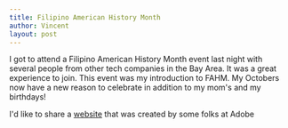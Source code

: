 ```yaml
---
title: Filipino American History Month
author: Vincent
layout: post
---
```

I got to attend a Filipino American History Month event last night with several people from other tech companies in the Bay Area. It was a great experience to join. 
This event was my introduction to FAHM. My Octobers now have a new reason to celebrate in addition to my mom's and my birthdays!

I'd like to share a <a href="https://spark.adobe.com/page/LEDgv7QPa4coe/">website</a> that was created by some folks at Adobe 
